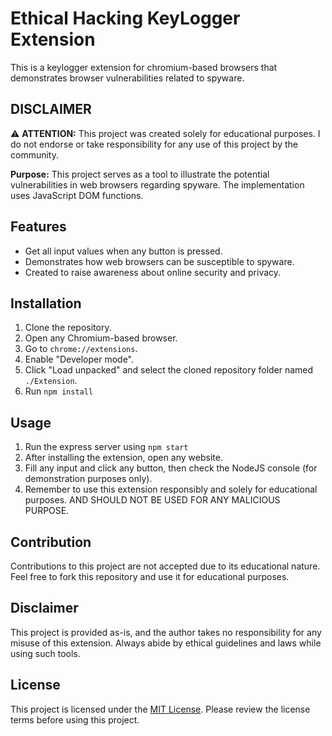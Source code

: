 # Ethical Hacking KeyLogger Extension

This is a keylogger extension for chromium-based browsers that demonstrates browser vulnerabilities related to spyware.

## DISCLAIMER

⚠️ **ATTENTION:** This project was created solely for educational purposes. I do not endorse or take responsibility for any use of this project by the community. 

**Purpose:** This project serves as a tool to illustrate the potential vulnerabilities in web browsers regarding spyware. The implementation uses JavaScript DOM functions.

## Features

- Get all input values when any button is pressed.
- Demonstrates how web browsers can be susceptible to spyware.
- Created to raise awareness about online security and privacy.

## Installation

1. Clone the repository.
2. Open any Chromium-based browser.
3. Go to `chrome://extensions`.
4. Enable "Developer mode".
5. Click "Load unpacked" and select the cloned repository folder named `./Extension`.
6. Run `npm install`

## Usage

1. Run the express server using `npm start`
2. After installing the extension, open any website.
3. Fill any input and click any button, then check the NodeJS console (for demonstration purposes only).
4. Remember to use this extension responsibly and solely for educational purposes. AND SHOULD NOT BE USED FOR ANY MALICIOUS PURPOSE.

## Contribution

Contributions to this project are not accepted due to its educational nature. Feel free to fork this repository and use it for educational purposes.

## Disclaimer

This project is provided as-is, and the author takes no responsibility for any misuse of this extension. Always abide by ethical guidelines and laws while using such tools.

## License

This project is licensed under the [MIT License](LICENSE). Please review the license terms before using this project.
